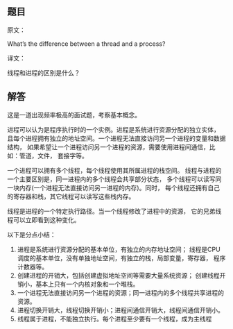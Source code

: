 ## 题目

原文：

What’s the difference between a thread and a process?

译文：

线程和进程的区别是什么？

## 解答

这是一道出现频率极高的面试题，考察基本概念。

进程可以认为是程序执行时的一个实例。进程是系统进行资源分配的独立实体， 且每个进程拥有独立的地址空间。一个进程无法直接访问另一个进程的变量和数据结构， 如果希望让一个进程访问另一个进程的资源，需要使用进程间通信，比如：管道，文件， 套接字等。

一个进程可以拥有多个线程，每个线程使用其所属进程的栈空间。 线程与进程的一个主要区别是，同一进程内的多个线程会共享部分状态， 多个线程可以读写同一块内存(一个进程无法直接访问另一进程的内存)。同时， 每个线程还拥有自己的寄存器和栈，其它线程可以读写这些栈内存。

线程是进程的一个特定执行路径。当一个线程修改了进程中的资源， 它的兄弟线程可以立即看到这种变化。

以下是分点小结：

1. 进程是系统进行资源分配的基本单位，有独立的内存地址空间； 线程是CPU调度的基本单位，没有单独地址空间，有独立的栈，局部变量，寄存器， 程序计数器等。
2. 创建进程的开销大，包括创建虚拟地址空间等需要大量系统资源； 创建线程开销小，基本上只有一个内核对象和一个堆栈。
3. 一个进程无法直接访问另一个进程的资源；同一进程内的多个线程共享进程的资源。
4. 进程切换开销大，线程切换开销小；进程间通信开销大，线程间通信开销小。
5. 线程属于进程，不能独立执行。每个进程至少要有一个线程，成为主线程